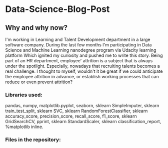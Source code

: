 # Data-Science-Blog-Post
## Why and why now? 
I'm working in Learning and Talent Development department in a large software company. During the last few months I'm participating in Data Science and Machine Learning nanodegree program via Udacity learning platform Which ignited my curiosity and pushed me to write this story.
Being part of an HR department, employee' attrition is a subject that is always under the spotlight. Especially, nowadays that recruiting talents becomes a real challenge. I thought to myself, wouldn't it be great if we could anticipate the employee attrition in advance, or establish working processes that can reduce or even prevent attrition?


### Libraries used:
pandas,
numpy,
matplotlib.pyplot,
seaborn,
sklearn SimpleImputer,
sklearn train_test_split,
sklearn SVC,
sklearn RandomForestClassifier,
sklearn accuracy_score, precision_score, recall_score, f1_score,
sklearn GridSearchCV,
pprint,
sklearn StandardScaler,
sklearn classification_report,
%matplotlib inline.

###  Files in the repository:
